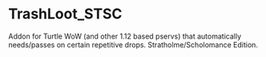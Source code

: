 # TrashLoot_STSC
Addon for Turtle WoW (and other 1.12 based pservs) that automatically needs/passes on certain repetitive drops. Stratholme/Scholomance Edition.
